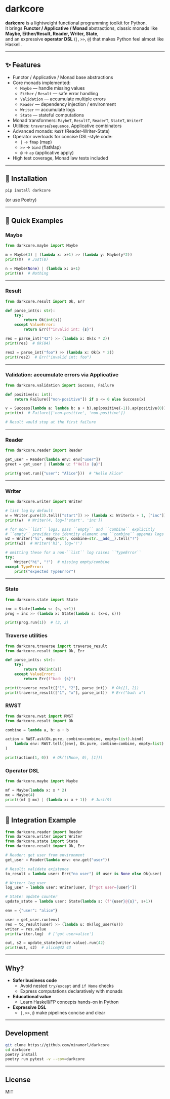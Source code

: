 # darkcore

**darkcore** is a lightweight functional programming toolkit for Python.  
It brings **Functor / Applicative / Monad** abstractions, classic monads like **Maybe, Either/Result, Reader, Writer, State**,  
and an expressive **operator DSL** (`|`, `>>`, `@`) that makes Python feel almost like Haskell.

---

## ✨ Features

- Functor / Applicative / Monad base abstractions
- Core monads implemented:
  - `Maybe` — handle missing values
  - `Either` / `Result` — safe error handling
  - `Validation` — accumulate multiple errors
  - `Reader` — dependency injection / environment
  - `Writer` — accumulate logs
  - `State` — stateful computations
- Monad transformers: `MaybeT`, `ResultT`, `ReaderT`, `StateT`, `WriterT`
- Utilities: `traverse`/`sequence`, Applicative combinators
- Advanced monads: `RWST` (Reader-Writer-State)
- Operator overloads for concise DSL-style code:
  - `|` → `fmap` (map)
  - `>>` → `bind` (flatMap)
  - `@` → `ap` (applicative apply)
- High test coverage, Monad law tests included

---

## 🚀 Installation

```bash
pip install darkcore
```

(or use Poetry)

---

## 🧪 Quick Examples

### Maybe

```python
from darkcore.maybe import Maybe

m = Maybe(3) | (lambda x: x+1) >> (lambda y: Maybe(y*2))
print(m)  # Just(8)

n = Maybe(None) | (lambda x: x+1)
print(n)  # Nothing
```

---

### Result

```python
from darkcore.result import Ok, Err

def parse_int(s: str):
    try:
        return Ok(int(s))
    except ValueError:
        return Err(f"invalid int: {s}")

res = parse_int("42") >> (lambda x: Ok(x * 2))
print(res)  # Ok(84)

res2 = parse_int("foo") >> (lambda x: Ok(x * 2))
print(res2)  # Err("invalid int: foo")
```

---

### Validation: accumulate errors via Applicative

```python
from darkcore.validation import Success, Failure

def positive(x: int):
    return Failure(["non-positive"]) if x <= 0 else Success(x)

v = Success(lambda a: lambda b: a + b).ap(positive(-1)).ap(positive(0))
print(v)  # Failure(['non-positive', 'non-positive'])

# Result would stop at the first failure
```

---

### Reader

```python
from darkcore.reader import Reader

get_user = Reader(lambda env: env["user"])
greet = get_user | (lambda u: f"Hello {u}")

print(greet.run({"user": "Alice"}))  # "Hello Alice"
```

---

### Writer

```python
from darkcore.writer import Writer

# list log by default
w = Writer.pure(3).tell(["start"]) >> (lambda x: Writer(x + 1, ["inc"]))
print(w)  # Writer(4, log=['start', 'inc'])

# for non-``list`` logs, pass ``empty`` and ``combine`` explicitly
# ``empty`` provides the identity element and ``combine`` appends logs
w2 = Writer("hi", empty=str, combine=str.__add__).tell("!")
print(w2)  # Writer('hi', log='!')

# omitting these for a non-``list`` log raises ``TypeError``
try:
    Writer("hi", "!")  # missing empty/combine
except TypeError:
    print("expected TypeError")
```

---

### State

```python
from darkcore.state import State

inc = State(lambda s: (s, s+1))
prog = inc >> (lambda x: State(lambda s: (x+s, s)))

print(prog.run(1))  # (3, 2)
```

### Traverse utilities

```python
from darkcore.traverse import traverse_result
from darkcore.result import Ok, Err

def parse_int(s: str):
    try:
        return Ok(int(s))
    except ValueError:
        return Err(f"bad: {s}")

print(traverse_result(["1", "2"], parse_int))  # Ok([1, 2])
print(traverse_result(["1", "x"], parse_int))  # Err("bad: x")
```

### RWST

```python
from darkcore.rwst import RWST
from darkcore.result import Ok

combine = lambda a, b: a + b

action = RWST.ask(Ok.pure, combine=combine, empty=list).bind(
    lambda env: RWST.tell([env], Ok.pure, combine=combine, empty=list)
)

print(action(1, 0))  # Ok(((None, 0), [1]))
```

### Operator DSL

```python
from darkcore.maybe import Maybe

mf = Maybe(lambda x: x * 2)
mx = Maybe(4)
print((mf @ mx) | (lambda x: x + 1))  # Just(9)
```

---

## 📖 Integration Example

```python
from darkcore.reader import Reader
from darkcore.writer import Writer
from darkcore.state import State
from darkcore.result import Ok, Err

# Reader: get user from environment
get_user = Reader(lambda env: env.get("user"))

# Result: validate existence
to_result = lambda user: Err("no user") if user is None else Ok(user)

# Writer: log user
log_user = lambda user: Writer(user, [f"got user={user}"])

# State: update counter
update_state = lambda user: State(lambda s: (f"{user}@{s}", s+1))

env = {"user": "alice"}

user = get_user.run(env)
res = to_result(user) >> (lambda u: Ok(log_user(u)))
writer = res.value
print(writer.log)  # ['got user=alice']

out, s2 = update_state(writer.value).run(42)
print(out, s2)  # alice@42 43
```

---

## Why?

- **Safer business code**  
  - Avoid nested `try/except` and `if None` checks  
  - Express computations declaratively with monads  
- **Educational value**  
  - Learn Haskell/FP concepts hands-on in Python  
- **Expressive DSL**  
  - `|`, `>>`, `@` make pipelines concise and clear  

---

## Development

```bash
git clone https://github.com/minamorl/darkcore
cd darkcore
poetry install
poetry run pytest -v --cov=darkcore
```

---

## License

MIT
